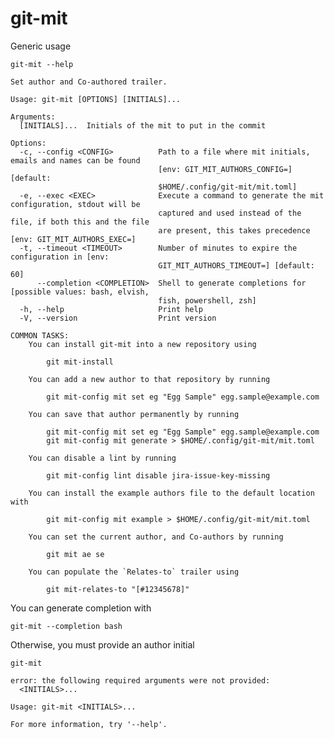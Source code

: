# git-mit

Generic usage

``` shell,script(name="show-help",expected_exit_code=0)
git-mit --help
```

``` shell,verify(script_name="show-help",stream=stdout)
Set author and Co-authored trailer.

Usage: git-mit [OPTIONS] [INITIALS]...

Arguments:
  [INITIALS]...  Initials of the mit to put in the commit

Options:
  -c, --config <CONFIG>          Path to a file where mit initials, emails and names can be found
                                 [env: GIT_MIT_AUTHORS_CONFIG=] [default:
                                 $HOME/.config/git-mit/mit.toml]
  -e, --exec <EXEC>              Execute a command to generate the mit configuration, stdout will be
                                 captured and used instead of the file, if both this and the file
                                 are present, this takes precedence [env: GIT_MIT_AUTHORS_EXEC=]
  -t, --timeout <TIMEOUT>        Number of minutes to expire the configuration in [env:
                                 GIT_MIT_AUTHORS_TIMEOUT=] [default: 60]
      --completion <COMPLETION>  Shell to generate completions for [possible values: bash, elvish,
                                 fish, powershell, zsh]
  -h, --help                     Print help
  -V, --version                  Print version

COMMON TASKS:
    You can install git-mit into a new repository using

        git mit-install

    You can add a new author to that repository by running

        git mit-config mit set eg "Egg Sample" egg.sample@example.com

    You can save that author permanently by running

        git mit-config mit set eg "Egg Sample" egg.sample@example.com
        git mit-config mit generate > $HOME/.config/git-mit/mit.toml

    You can disable a lint by running

        git mit-config lint disable jira-issue-key-missing

    You can install the example authors file to the default location with

        git mit-config mit example > $HOME/.config/git-mit/mit.toml

    You can set the current author, and Co-authors by running

        git mit ae se

    You can populate the `Relates-to` trailer using

        git mit-relates-to "[#12345678]"
```

You can generate completion with

``` shell,script(name="generate-bash-completion",expected_exit_code=0)
git-mit --completion bash
```

Otherwise, you must provide an author initial

``` shell,script(name="missing-initials-error",expected_exit_code=2)
git-mit
```

``` shell,verify(script_name="missing-initials-error",stream=stderr)
error: the following required arguments were not provided:
  <INITIALS>...

Usage: git-mit <INITIALS>...

For more information, try '--help'.
```
